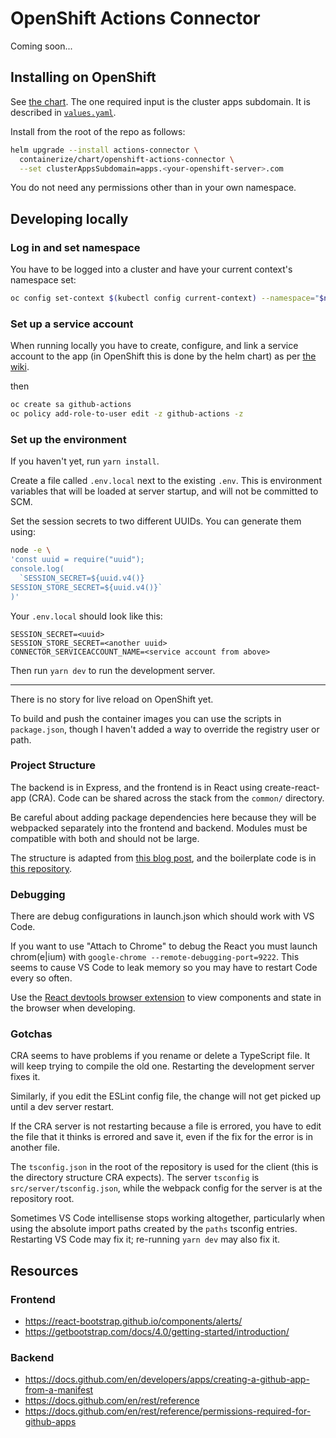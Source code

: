 # OpenShift Actions Connector

Coming soon...

## Installing on OpenShift
See [the chart](./containerize/chart/openshift-actions-connector).
The one required input is the cluster apps subdomain. It is described in [`values.yaml`](./containerize/chart/openshift-actions-connector/values.yaml).

Install from the root of the repo as follows:
```sh
helm upgrade --install actions-connector \
  containerize/chart/openshift-actions-connector \
  --set clusterAppsSubdomain=apps.<your-openshift-server>.com
```

You do not need any permissions other than in your own namespace.

## Developing locally

### Log in and set namespace

You have to be logged into a cluster and have your current context's namespace set:

```sh
oc config set-context $(kubectl config current-context) --namespace="$namespace"
```

### Set up a service account

When running locally you have to create, configure, and link a service account to the app (in OpenShift this is done by the helm chart) as per [the wiki](https://github.com/redhat-actions/oc-login/wiki/Using-a-Service-Account-for-GitHub-Actions).

then

```sh
oc create sa github-actions
oc policy add-role-to-user edit -z github-actions -z
```

### Set up the environment
If you haven't yet, run `yarn install`.

Create a file called `.env.local` next to the existing `.env`. This is environment variables that will be loaded at server startup, and will not be committed to SCM.

Set the session secrets to two different UUIDs. You can generate them using:
```sh
node -e \
'const uuid = require("uuid");
console.log(
  `SESSION_SECRET=${uuid.v4()}
SESSION_STORE_SECRET=${uuid.v4()}`
)'

```

Your `.env.local` should look like this:
```
SESSION_SECRET=<uuid>
SESSION_STORE_SECRET=<another uuid>
CONNECTOR_SERVICEACCOUNT_NAME=<service account from above>
```

Then run `yarn dev` to run the development server.

---

There is no story for live reload on OpenShift yet.

To build and push the container images you can use the scripts in `package.json`, though I haven't added a way to override the registry user or path.

### Project Structure

The backend is in Express, and the frontend is in React using create-react-app (CRA). Code can be shared across the stack from the `common/` directory.

Be careful about adding package dependencies here because they will be webpacked separately into the frontend and backend. Modules must be compatible with both and should not be large.

The structure is adapted from [this blog post](https://spin.atomicobject.com/2020/08/17/cra-express-share-code), and the boilerplate code is in [this repository](https://github.com/gvanderclay/cra-express).


### Debugging
There are debug configurations in launch.json which should work with VS Code.

If you want to use "Attach to Chrome" to debug the React you must launch chrom(e|ium) with `google-chrome --remote-debugging-port=9222`. This seems to cause VS Code to leak memory so you may have to restart Code every so often.

Use the [React devtools browser extension](https://chrome.google.com/webstore/detail/react-developer-tools/fmkadmapgofadopljbjfkapdkoienihi?hl=en) to view components and state in the browser when developing.

### Gotchas
CRA seems to have problems if you rename or delete a TypeScript file. It will keep trying to compile the old one. Restarting the development server fixes it.

Similarly, if you edit the ESLint config file, the change will not get picked up until a dev server restart.

If the CRA server is not restarting because a file is errored, you have to edit the file that it thinks is errored and save it, even if the fix for the error is in another file.

The `tsconfig.json` in the root of the repository is used for the client (this is the directory structure CRA expects). The server `tsconfig` is `src/server/tsconfig.json`, while the webpack config for the server is at the repository root.

Sometimes VS Code intellisense stops working altogether, particularly when using the absolute import paths created by the `paths` tsconfig entries. Restarting VS Code may fix it; re-running `yarn dev` may also fix it.

## Resources

### Frontend
- https://react-bootstrap.github.io/components/alerts/
- https://getbootstrap.com/docs/4.0/getting-started/introduction/

### Backend
- https://docs.github.com/en/developers/apps/creating-a-github-app-from-a-manifest
- https://docs.github.com/en/rest/reference
- https://docs.github.com/en/rest/reference/permissions-required-for-github-apps
